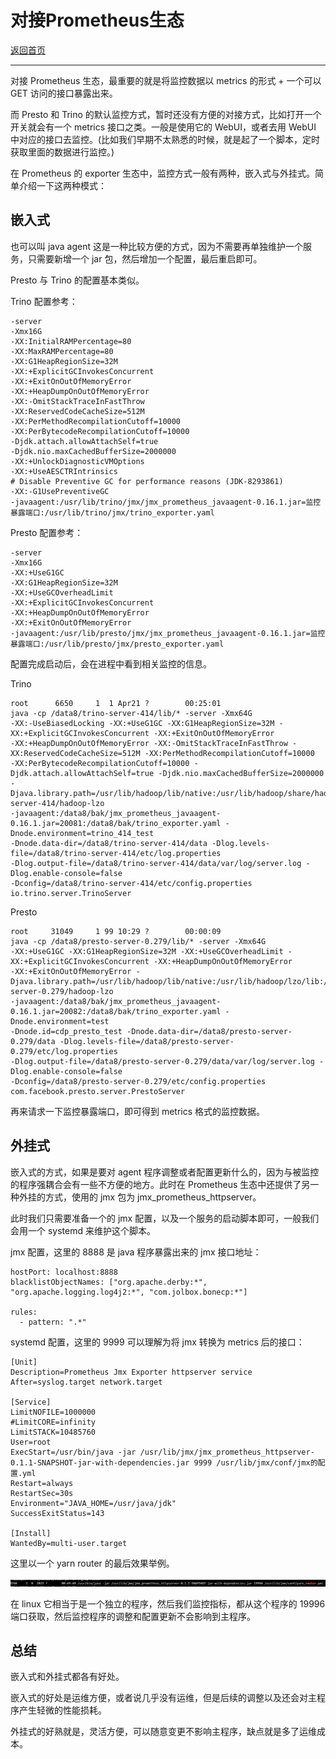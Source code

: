 # 对接Prometheus生态

[返回首页](../README.md)

---

对接 Prometheus 生态，最重要的就是将监控数据以 metrics 的形式 + 一个可以 GET 访问的接口暴露出来。

而 Presto 和 Trino 的默认监控方式，暂时还没有方便的对接方式，比如打开一个开关就会有一个 metrics 接口之类。一般是使用它的 WebUI，或者去用 WebUI 中对应的接口去监控。(比如我们早期不太熟悉的时候，就是起了一个脚本，定时获取里面的数据进行监控。)

在 Prometheus 的 exporter 生态中，监控方式一般有两种，嵌入式与外挂式。简单介绍一下这两种模式：


## 嵌入式

也可以叫 java agent 这是一种比较方便的方式，因为不需要再单独维护一个服务，只需要新增一个 jar 包，然后增加一个配置，最后重启即可。

Presto 与 Trino 的配置基本类似。

Trino 配置参考：

```
-server
-Xmx16G
-XX:InitialRAMPercentage=80
-XX:MaxRAMPercentage=80
-XX:G1HeapRegionSize=32M
-XX:+ExplicitGCInvokesConcurrent
-XX:+ExitOnOutOfMemoryError
-XX:+HeapDumpOnOutOfMemoryError
-XX:-OmitStackTraceInFastThrow
-XX:ReservedCodeCacheSize=512M
-XX:PerMethodRecompilationCutoff=10000
-XX:PerBytecodeRecompilationCutoff=10000
-Djdk.attach.allowAttachSelf=true
-Djdk.nio.maxCachedBufferSize=2000000
-XX:+UnlockDiagnosticVMOptions
-XX:+UseAESCTRIntrinsics
# Disable Preventive GC for performance reasons (JDK-8293861)
-XX:-G1UsePreventiveGC
-javaagent:/usr/lib/trino/jmx/jmx_prometheus_javaagent-0.16.1.jar=监控暴露端口:/usr/lib/trino/jmx/trino_exporter.yaml
```

Presto 配置参考：

```
-server
-Xmx16G
-XX:+UseG1GC
-XX:G1HeapRegionSize=32M
-XX:+UseGCOverheadLimit
-XX:+ExplicitGCInvokesConcurrent
-XX:+HeapDumpOnOutOfMemoryError
-XX:+ExitOnOutOfMemoryError
-javaagent:/usr/lib/presto/jmx/jmx_prometheus_javaagent-0.16.1.jar=监控暴露端口:/usr/lib/presto/jmx/presto_exporter.yaml
```


配置完成启动后，会在进程中看到相关监控的信息。

Trino

```
root      6650     1  1 Apr21 ?        00:25:01 
java -cp /data8/trino-server-414/lib/* -server -Xmx64G 
-XX:-UseBiasedLocking -XX:+UseG1GC -XX:G1HeapRegionSize=32M -XX:+ExplicitGCInvokesConcurrent -XX:+ExitOnOutOfMemoryError 
-XX:+HeapDumpOnOutOfMemoryError -XX:-OmitStackTraceInFastThrow -XX:ReservedCodeCacheSize=512M -XX:PerMethodRecompilationCutoff=10000 
-XX:PerBytecodeRecompilationCutoff=10000 -Djdk.attach.allowAttachSelf=true -Djdk.nio.maxCachedBufferSize=2000000 
-Djava.library.path=/usr/lib/hadoop/lib/native:/usr/lib/hadoop/share/hadoop/common/lib:/data8/trino-server-414/hadoop-lzo 
-javaagent:/data8/bak/jmx_prometheus_javaagent-0.16.1.jar=20081:/data8/bak/trino_exporter.yaml -Dnode.environment=trino_414_test 
-Dnode.data-dir=/data8/trino-server-414/data -Dlog.levels-file=/data8/trino-server-414/etc/log.properties 
-Dlog.output-file=/data8/trino-server-414/data/var/log/server.log -Dlog.enable-console=false 
-Dconfig=/data8/trino-server-414/etc/config.properties io.trino.server.TrinoServer
```

Presto

```
root     31049     1 99 10:29 ?        00:00:09 
java -cp /data8/presto-server-0.279/lib/* -server -Xmx64G 
-XX:+UseG1GC -XX:G1HeapRegionSize=32M -XX:+UseGCOverheadLimit -XX:+ExplicitGCInvokesConcurrent -XX:+HeapDumpOnOutOfMemoryError 
-XX:+ExitOnOutOfMemoryError -Djava.library.path=/usr/lib/hadoop/lib/native:/usr/lib/hadoop/lzo/lib:/data8/presto-server-0.279/hadoop-lzo 
-javaagent:/data8/bak/jmx_prometheus_javaagent-0.16.1.jar=20082:/data8/bak/trino_exporter.yaml -Dnode.environment=test 
-Dnode.id=cdp_presto_test -Dnode.data-dir=/data8/presto-server-0.279/data -Dlog.levels-file=/data8/presto-server-0.279/etc/log.properties 
-Dlog.output-file=/data8/presto-server-0.279/data/var/log/server.log -Dlog.enable-console=false 
-Dconfig=/data8/presto-server-0.279/etc/config.properties com.facebook.presto.server.PrestoServer
```

再来请求一下监控暴露端口，即可得到 metrics 格式的监控数据。

## 外挂式

嵌入式的方式，如果是要对 agent 程序调整或者配置更新什么的，因为与被监控的程序强耦合会有一些不方便的地方。此时在 Prometheus 生态中还提供了另一种外挂的方式，使用的 jmx 包为  jmx_prometheus_httpserver。



此时我们只需要准备一个的 jmx 配置，以及一个服务的启动脚本即可，一般我们会用一个 systemd 来维护这个脚本。

jmx 配置，这里的 8888 是 java 程序暴露出来的 jmx 接口地址：

```
hostPort: localhost:8888
blacklistObjectNames: ["org.apache.derby:*", "org.apache.logging.log4j2:*", "com.jolbox.bonecp:*"]

rules:
  - pattern: ".*"
```

systemd 配置，这里的 9999 可以理解为将 jmx 转换为 metrics 后的接口：

```
[Unit]
Description=Prometheus Jmx Exporter httpserver service
After=syslog.target network.target

[Service]
LimitNOFILE=1000000
#LimitCORE=infinity
LimitSTACK=10485760
User=root
ExecStart=/usr/bin/java -jar /usr/lib/jmx/jmx_prometheus_httpserver-0.1.1-SNAPSHOT-jar-with-dependencies.jar 9999 /usr/lib/jmx/conf/jmx的配置.yml
Restart=always
RestartSec=30s
Environment="JAVA_HOME=/usr/java/jdk"
SuccessExitStatus=143

[Install]
WantedBy=multi-user.target
```

这里以一个 yarn router 的最后效果举例。

![](vx_images/599290714988590.png)

在 linux 它相当于是一个独立的程序，然后我们监控指标，都从这个程序的 19996 端口获取，然后监控程序的调整和配置更新不会影响到主程序。


## 总结

嵌入式和外挂式都各有好处。

嵌入式的好处是运维方便，或者说几乎没有运维，但是后续的调整以及还会对主程序产生轻微的性能损耗。

外挂式的好熟就是，灵活方便，可以随意变更不影响主程序，缺点就是多了运维成本。



